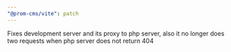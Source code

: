 ```yaml
---
"@prom-cms/vite": patch
---
```


Fixes development server and its proxy to php server, also it no longer does two requests when php server does not return 404
